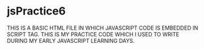 # jsPractice6
THIS IS A BASIC HTML FILE IN WHICH JAVASCRIPT CODE IS EMBEDDED IN SCRIPT TAG. THIS IS MY PRACTICE CODE WHICH I USED TO WRITE DURING MY EARLY JAVASCRIPT LEARNING DAYS.
